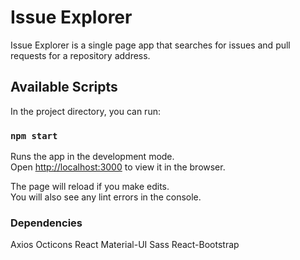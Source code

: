 # Issue Explorer
Issue Explorer is a single page app that searches for issues and pull requests for a repository address.

## Available Scripts

In the project directory, you can run:

### `npm start`

Runs the app in the development mode.<br />
Open [http://localhost:3000](http://localhost:3000) to view it in the browser.

The page will reload if you make edits.<br />
You will also see any lint errors in the console.

### Dependencies
Axios
Octicons
React
Material-UI
Sass
React-Bootstrap
